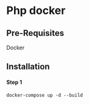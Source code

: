 # Php docker
## Pre-Requisites
Docker
## Installation
#### Step 1 
```
docker-compose up -d --build
```
